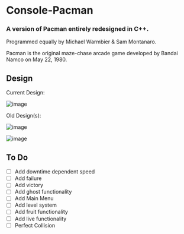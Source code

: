 # Console-Pacman

### A version of Pacman entirely redesigned in C++. 

Programmed equally by Michael Warmbier & Sam Montanaro.

Pacman is the original maze-chase arcade game developed by Bandai Namco on May 22, 1980.


## Design

Current Design:

![image](https://user-images.githubusercontent.com/44079959/61318267-aa153c80-a7d2-11e9-888c-a5aa10c4a3e1.png)

Old Design(s):

![image](https://user-images.githubusercontent.com/44079959/59776884-93d29a00-9281-11e9-8e7e-636f6c5d5833.png)

![image](https://user-images.githubusercontent.com/44079959/59776935-aa78f100-9281-11e9-9c64-e8aadf9b4e88.png)

## To Do

- [ ] Add downtime dependent speed
- [ ] Add failure
- [ ] Add victory
- [ ] Add ghost functionality
- [ ] Add Main Menu
- [ ] Add level system
- [ ] Add fruit functionality
- [ ] Add live functionality
- [ ] Perfect Collision
